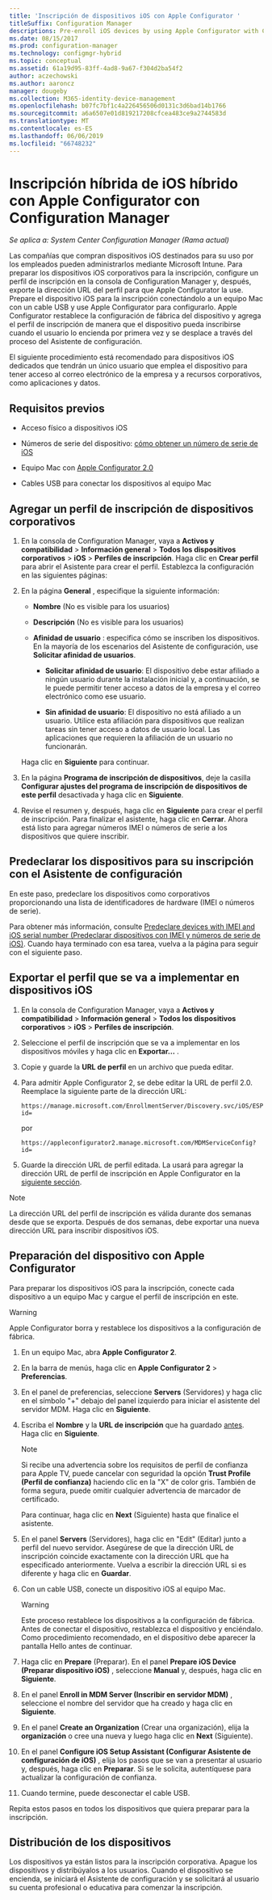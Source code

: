 ```yaml
---
title: 'Inscripción de dispositivos iOS con Apple Configurator '
titleSuffix: Configuration Manager
descriptions: Pre-enroll iOS devices by using Apple Configurator with Configuration Manager.
ms.date: 08/15/2017
ms.prod: configuration-manager
ms.technology: configmgr-hybrid
ms.topic: conceptual
ms.assetid: 61a19d95-83ff-4ad8-9a67-f304d2ba54f2
author: aczechowski
ms.author: aaroncz
manager: dougeby
ms.collection: M365-identity-device-management
ms.openlocfilehash: b07fc7bf1c4a226456506d0131c3d6bad14b1766
ms.sourcegitcommit: a6a6507e01d819217208cfcea483ce9a2744583d
ms.translationtype: MT
ms.contentlocale: es-ES
ms.lasthandoff: 06/06/2019
ms.locfileid: "66748232"
---
```

# <a name="ios-hybrid-enrollment-using-apple-configurator-with-configuration-manager"></a>Inscripción híbrida de iOS híbrido con Apple Configurator con Configuration Manager

*Se aplica a: System Center Configuration Manager (Rama actual)*

Las compañías que compran dispositivos iOS destinados para su uso por los empleados pueden administrarlos mediante Microsoft Intune. Para preparar los dispositivos iOS corporativos para la inscripción, configure un perfil de inscripción en la consola de Configuration Manager y, después, exporte la dirección URL del perfil para que Apple Configurator la use. Prepare el dispositivo iOS para la inscripción conectándolo a un equipo Mac con un cable USB y use Apple Configurator para configurarlo. Apple Configurator restablece la configuración de fábrica del dispositivo y agrega el perfil de inscripción de manera que el dispositivo pueda inscribirse cuando el usuario lo encienda por primera vez y se desplace a través del proceso del Asistente de configuración.

El siguiente procedimiento está recomendado para dispositivos iOS dedicados que tendrán un único usuario que emplea el dispositivo para tener acceso al correo electrónico de la empresa y a recursos corporativos, como aplicaciones y datos.  

## <a name="prerequisites"></a>Requisitos previos  

-   Acceso físico a dispositivos iOS  

-   Números de serie del dispositivo: [cómo obtener un número de serie de iOS](https://support.apple.com/en-us/HT204308)  

-   Equipo Mac con [Apple Configurator 2.0](http://go.microsoft.com/fwlink/?LinkId=518017)  

-   Cables USB para conectar los dispositivos al equipo Mac  

## <a name="add-a-corporate-owned-device-enrollment-profile"></a>Agregar un perfil de inscripción de dispositivos corporativos

1.  En la consola de Configuration Manager, vaya a **Activos y compatibilidad** > **Información general** > **Todos los dispositivos corporativos** > **iOS** > **Perfiles de inscripción**. Haga clic en **Crear perfil** para abrir el Asistente para crear el perfil. Establezca la configuración en las siguientes páginas:  

2.  En la página **General** , especifique la siguiente información:  

    -   **Nombre** (No es visible para los usuarios)  

    -   **Descripción** (No es visible para los usuarios)  

    -   **Afinidad de usuario** : especifica cómo se inscriben los dispositivos. En la mayoría de los escenarios del Asistente de configuración, use **Solicitar afinidad de usuarios**.  

        -   **Solicitar afinidad de usuario**: El dispositivo debe estar afiliado a ningún usuario durante la instalación inicial y, a continuación, se le puede permitir tener acceso a datos de la empresa y el correo electrónico como ese usuario.  

        -   **Sin afinidad de usuario**: El dispositivo no está afiliado a un usuario. Utilice esta afiliación para dispositivos que realizan tareas sin tener acceso a datos de usuario local. Las aplicaciones que requieren la afiliación de un usuario no funcionarán.

    Haga clic en **Siguiente** para continuar.  

3.  En la página **Programa de inscripción de dispositivos**, deje la casilla **Configurar ajustes del programa de inscripción de dispositivos de este perfil** desactivada y haga clic en **Siguiente**.  

4.  Revise el resumen y, después, haga clic en **Siguiente** para crear el perfil de inscripción. Para finalizar el asistente, haga clic en **Cerrar**. Ahora está listo para agregar números IMEI o números de serie a los dispositivos que quiere inscribir.  

## <a name="predeclare-devices-to-enroll-with-setup-assistant"></a>Predeclarar los dispositivos para su inscripción con el Asistente de configuración

En este paso, predeclare los dispositivos como corporativos proporcionando una lista de identificadores de hardware (IMEI o números de serie).

Para obtener más información, consulte [Predeclare devices with IMEI and iOS serial number (Predeclarar dispositivos con IMEI y números de serie de iOS)](predeclare-devices-with-hardware-id.md). Cuando haya terminado con esa tarea, vuelva a la página para seguir con el siguiente paso.

## <a name="export-the-profile-to-deploy-to-ios-devices"></a>Exportar el perfil que se va a implementar en dispositivos iOS

1.  En la consola de Configuration Manager, vaya a **Activos y compatibilidad** > **Información general** > **Todos los dispositivos corporativos** > **iOS** > **Perfiles de inscripción**.

2.  Seleccione el perfil de inscripción que se va a implementar en los dispositivos móviles y haga clic en **Exportar...** .

3.  Copie y guarde la **URL de perfil** en un archivo que pueda editar.   

4.  Para admitir Apple Configurator 2, se debe editar la URL de perfil 2.0. Reemplace la siguiente parte de la dirección URL:  

    ```  
    https://manage.microsoft.com/EnrollmentServer/Discovery.svc/iOS/ESProxy?id=  

    ```  

     por  

    ```  
    https://appleconfigurator2.manage.microsoft.com/MDMServiceConfig?id=  

    ```

5.  Guarde la dirección URL de perfil editada. La usará para agregar la dirección URL de perfil de inscripción en Apple Configurator en la [siguiente sección](#prepare-the-device-with-apple-configurator).  

> [!NOTE]
> La dirección URL del perfil de inscripción es válida durante dos semanas desde que se exporta. Después de dos semanas, debe exportar una nueva dirección URL para inscribir dispositivos iOS.

## <a name="prepare-the-device-with-apple-configurator"></a>Preparación del dispositivo con Apple Configurator

Para preparar los dispositivos iOS para la inscripción, conecte cada dispositivo a un equipo Mac y cargue el perfil de inscripción en este.  

> [!WARNING]  
>  Apple Configurator borra y restablece los dispositivos a la configuración de fábrica.  

1. En un equipo Mac, abra **Apple Configurator 2**.  

2. En la barra de menús, haga clic en **Apple Configurator 2** > **Preferencias**.  

3. En el panel de preferencias, seleccione **Servers** (Servidores) y haga clic en el símbolo "+" debajo del panel izquierdo para iniciar el asistente del servidor MDM. Haga clic en **Siguiente**.  

4. Escriba el **Nombre** y la **URL de inscripción** que ha guardado [antes](#export-the-profile-to-deploy-to-ios-devices). Haga clic en **Siguiente**.  

   > [!NOTE]
   > Si recibe una advertencia sobre los requisitos de perfil de confianza para Apple TV, puede cancelar con seguridad la opción **Trust Profile (Perfil de confianza)** haciendo clic en la "X" de color gris. También de forma segura, puede omitir cualquier advertencia de marcador de certificado.

   Para continuar, haga clic en **Next** (Siguiente) hasta que finalice el asistente.  

5. En el panel **Servers** (Servidores), haga clic en "Edit" (Editar) junto a perfil del nuevo servidor. Asegúrese de que la dirección URL de inscripción coincide exactamente con la dirección URL que ha especificado anteriormente. Vuelva a escribir la dirección URL si es diferente y haga clic en **Guardar**.  

6. Con un cable USB, conecte un dispositivo iOS al equipo Mac.  

   > [!WARNING]  
   >  Este proceso restablece los dispositivos a la configuración de fábrica. Antes de conectar el dispositivo, restablezca el dispositivo y enciéndalo. Como procedimiento recomendado, en el dispositivo debe aparecer la pantalla Hello antes de continuar.  

7. Haga clic en **Prepare** (Preparar). En el panel **Prepare iOS Device (Preparar dispositivo iOS)** , seleccione **Manual** y, después, haga clic en **Siguiente**.  

8. En el panel **Enroll in MDM Server (Inscribir en servidor MDM)** , seleccione el nombre del servidor que ha creado y haga clic en **Siguiente**.  

9. En el panel **Create an Organization** (Crear una organización), elija la **organización** o cree una nueva y luego haga clic en **Next** (Siguiente).  

10. En el panel **Configure iOS Setup Assistant (Configurar Asistente de configuración de iOS)** , elija los pasos que se van a presentar al usuario y, después, haga clic en **Preparar**. Si se le solicita, autentíquese para actualizar la configuración de confianza.  

11. Cuando termine, puede desconectar el cable USB.  

Repita estos pasos en todos los dispositivos que quiera preparar para la inscripción.

## <a name="distribute-devices"></a>Distribución de los dispositivos

Los dispositivos ya están listos para la inscripción corporativa. Apague los dispositivos y distribúyalos a los usuarios. Cuando el dispositivo se encienda, se iniciará el Asistente de configuración y se solicitará al usuario su cuenta profesional o educativa para comenzar la inscripción.
